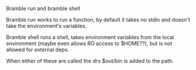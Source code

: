 Bramble run and bramble shell


Bramble run works to run a function, by default it takes no stdin and doesn't take the environment's variables.

Bramble shell runs a shell, takes environment variables from the local environment (maybe even allows RO access to $HOME??), but is not allowed for external deps.


When either of these are called the drv $out/bin is added to the path.

